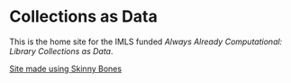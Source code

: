 # Collections as Data

This is the home site for the IMLS funded *Always Already Computational: Library Collections as Data*. 

[Site made using Skinny Bones](http://mmistakes.github.io/skinny-bones-jekyll/)

